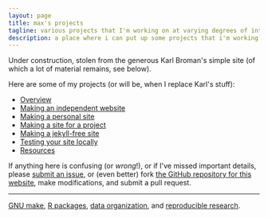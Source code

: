 ```yaml
---
layout: page
title: max's projects
tagline: various projects that I'm working on at varying degrees of intensity
description: a place where i can put up some projects that i'm working on.
---
```


Under construction, stolen from the generous Karl Broman's simple site (of which a lot of material remains, see below).

Here are some of my projects (or will be, when I replace Karl's stuff):

- [Overview](pages/overview.html)
- [Making an independent website](pages/independent_site.html)
- [Making a personal site](pages/user_site.html)
- [Making a site for a project](pages/project_site.html)
- [Making a jekyll-free site](pages/nojekyll.html)
- [Testing your site locally](pages/local_test.html)
- [Resources](pages/resources.html)

If anything here is confusing (or _wrong_!), or if I've missed
important details, please
[submit an issue](https://github.com/kbroman/simple_site/issues), or (even
better) fork [the GitHub repository for this website](https://github.com/kbroman/simple_site),
make modifications, and submit a pull request.

---

[GNU make](https://kbroman.org/minimal_make),
[R packages](https://kbroman.org/pkg_primer),
[data organization](https://kbroman.org/dataorg),
and [reproducible research](https://kbroman.org/steps2rr).
